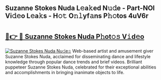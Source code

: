 ## Suzanne Stokes Nuda L𝚎a𝚔ed N𝚞𝚍e - Part-NOl Vi𝚍𝚎o L𝚎a𝚔s - H𝚘𝚝 O𝚗𝚕yf𝚊ns P𝚑𝚘tos 4uV6r

# <h2><a href="http://kf63pq5.oniu.top/?m=Suzanne+Stokes+Nuda">🔗👉 🔴 Suzanne Stokes Nuda P𝚑ot𝚘𝚜 V𝚒d𝚎o</a></h2>

[![Suzanne Stokes Nuda Nu𝚍e𝚜](https://i.imgur.com/0qMVB7G.gif)](http://kf63pq5.oniu.top/?m=Suzanne+Stokes+Nuda)
Web-based artist and amusement giver Suzanne Stokes Nuda, acclaimed for disseminating dance and lifestyle knowledge through popular dance trends and brief videos. Brilliant puppeteer Suzanne Stokes Nuda, celebrated for their exceptional abilities and accomplishments in bringing inanimate objects to life.  
